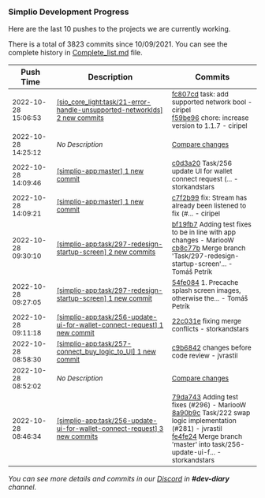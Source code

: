 
### Simplio Development Progress

Here are the last 10 pushes to the projects we are currently working.

There is a total of 3823 commits since 10/09/2021. You can see the complete history in
 [Complete_list.md](Complete_list.md) file.

| Push Time | Description | Commits |
| --- | --- | --- |
| <sub>2022-10-28 15:06:53</sub> | <sub>[[sio_core_light:task/21\-error\-handle\-unsupported\-networkIds] 2 new commits](https://github.com/SimplioOfficial/sio_core_light/compare/800afb0a8118...f59be9688c86)</sub> | <sub>[fc807cd](https://github.com/SimplioOfficial/sio_core_light/commit/fc807cdf304b058945d104ef620c5433fe3182c1) task: add supported network bool - ciripel<br>[f59be96](https://github.com/SimplioOfficial/sio_core_light/commit/f59be9688c8641b1f444e00f340bfac8192b6ead) chore: increase version to 1.1.7 - ciripel</sub> |
| <sub>2022-10-28 14:25:12</sub> | <sub>_No Description_</sub> | <sub>[Compare changes](https://github.com/SimplioOfficial/simplio-app/compare/c9b684226f7a...de20d4c905ff)</sub> |
| <sub>2022-10-28 14:09:46</sub> | <sub>[[simplio-app:master] 1 new commit](https://github.com/SimplioOfficial/simplio-app/commit/c0d3a2065a5d6b36e8349993378617d8fd284d28)</sub> | <sub>[c0d3a20](https://github.com/SimplioOfficial/simplio-app/commit/c0d3a2065a5d6b36e8349993378617d8fd284d28) Task/256 update UI for wallet connect request (... - storkandstars</sub> |
| <sub>2022-10-28 14:09:21</sub> | <sub>[[simplio-app:master] 1 new commit](https://github.com/SimplioOfficial/simplio-app/commit/c7f2b9964f39ac6320097b029151d3dfb1316745)</sub> | <sub>[c7f2b99](https://github.com/SimplioOfficial/simplio-app/commit/c7f2b9964f39ac6320097b029151d3dfb1316745) fix: Stream has already been listened to fix (#... - ciripel</sub> |
| <sub>2022-10-28 09:30:10</sub> | <sub>[[simplio-app:task/297\-redesign\-startup\-screen] 2 new commits](https://github.com/SimplioOfficial/simplio-app/compare/54fe084ac77d...cb8c77b859bf)</sub> | <sub>[bf19fb7](https://github.com/SimplioOfficial/simplio-app/commit/bf19fb7d56fb587cad02856414091939bcb4ed9f) Adding test fixes to be in line with app changes - MariooW<br>[cb8c77b](https://github.com/SimplioOfficial/simplio-app/commit/cb8c77b859bfc2dc71b4a9a3af27a2c11ddbd1af) Merge branch 'Task/297-redesign-startup-screen'... - Tomáš Petrík</sub> |
| <sub>2022-10-28 09:27:05</sub> | <sub>[[simplio-app:task/297\-redesign\-startup\-screen] 1 new commit](https://github.com/SimplioOfficial/simplio-app/commit/54fe084ac77d4850ff4b3cb045432c1b32094c24)</sub> | <sub>[54fe084](https://github.com/SimplioOfficial/simplio-app/commit/54fe084ac77d4850ff4b3cb045432c1b32094c24) 1. Precache splash screen images, otherwise the... - Tomáš Petrík</sub> |
| <sub>2022-10-28 09:11:18</sub> | <sub>[[simplio-app:task/256\-update\-ui\-for\-wallet\-connect\-request] 1 new commit](https://github.com/SimplioOfficial/simplio-app/commit/22c031e780f5222a26c160a65d934bb62b4ea3bc)</sub> | <sub>[22c031e](https://github.com/SimplioOfficial/simplio-app/commit/22c031e780f5222a26c160a65d934bb62b4ea3bc) fixing merge conflicts - storkandstars</sub> |
| <sub>2022-10-28 08:58:30</sub> | <sub>[[simplio-app:task/257\-connect\_buy\_logic\_to\_UI] 1 new commit](https://github.com/SimplioOfficial/simplio-app/commit/c9b684226f7a4ae414cdd1cc3cd4213ec866b853)</sub> | <sub>[c9b6842](https://github.com/SimplioOfficial/simplio-app/commit/c9b684226f7a4ae414cdd1cc3cd4213ec866b853) changes before code review - jvrastil</sub> |
| <sub>2022-10-28 08:52:02</sub> | <sub>_No Description_</sub> | <sub>[Compare changes](https://github.com/SimplioOfficial/simplio-app/compare/667b0037265a...38a04e4eaab7)</sub> |
| <sub>2022-10-28 08:46:34</sub> | <sub>[[simplio-app:task/256\-update\-ui\-for\-wallet\-connect\-request] 3 new commits](https://github.com/SimplioOfficial/simplio-app/compare/6ab58fb5be76...fe4fe2434d22)</sub> | <sub>[79da743](https://github.com/SimplioOfficial/simplio-app/commit/79da743347f4496f65d4e1d83fe9f35cf90cf8cf) Adding test fixes (#296) - MariooW<br>[8a90b9c](https://github.com/SimplioOfficial/simplio-app/commit/8a90b9cfa361be6f90f384dc96ddde8c4e1a1a92) Task/222 swap logic implementation (#281) - jvrastil<br>[fe4fe24](https://github.com/SimplioOfficial/simplio-app/commit/fe4fe2434d22ac0378a60ab7d3e9e5c1e7e0c2fa) Merge branch 'master' into task/256-update-ui-f... - storkandstars</sub> |

_You can see more details and commits in our [Discord](https://discord.gg/aKhjuwZmdP) in **#dev-diary** channel._
